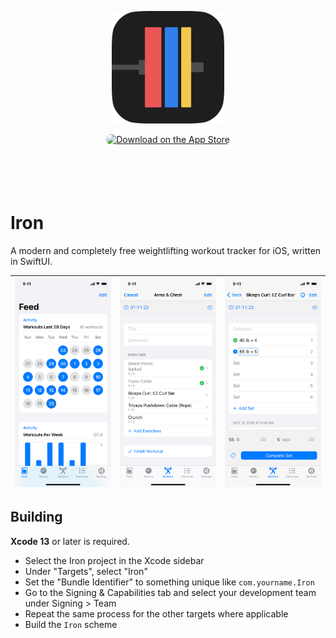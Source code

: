 <p align="center">
  <a href="https://apps.apple.com/us/app/iron-workout-tracker/id1479893244?itsct=apps_box_link&itscg=30200" target="_blank" rel="noopener noreferrer">
    <img width="180" height="180" src="assets/app_icon_rounded.png" alt="Iron App Icon">
  </a>
</p>

<p align="center">
  <a href="https://apps.apple.com/us/app/iron-workout-tracker/id1479893244?itsct=apps_box_badge&amp;itscg=30200" target="_blank" rel="noopener noreferrer" style="display: inline-block; overflow: hidden; border-radius: 13px; width: 250px; height: 83px;"><img src="https://tools.applemediaservices.com/api/badges/download-on-the-app-store/black/en-us?size=250x83&amp;releaseDate=1570320000&h=451eec3a78491471632d869e4532a641" alt="Download on the App Store" style="border-radius: 13px; width: 250px; height: 83px;"></a>
</p>

# Iron

A modern and completely free weightlifting workout tracker for iOS, written in SwiftUI.

| ![Screenshot 1](assets/screenshot1.png) | ![Screenshot 2](assets/screenshot2.png) | ![Screenshot 3](assets/screenshot3.png) |
|-|-|-|

## Building

**Xcode 13** or later is required.

- Select the Iron project in the Xcode sidebar
- Under "Targets", select "Iron"
- Set the "Bundle Identifier" to something unique like `com.yourname.Iron`
- Go to the Signing & Capabilities tab and select your development team under Signing > Team
- Repeat the same process for the other targets where applicable
- Build the `Iron` scheme
